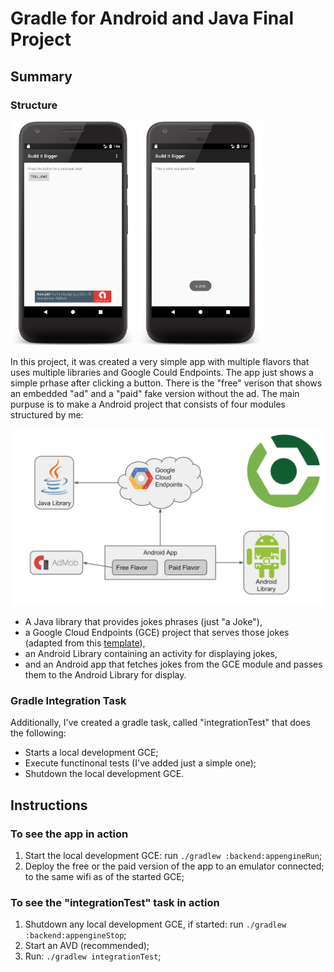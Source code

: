 # Gradle for Android and Java Final Project
## Summary

### Structure

<img src="/FinalProject/photos/main_screen.png" width="200"> <img src="/FinalProject/photos/joke_phrase_screen.png" width="200"> 

In this project, it was created a very simple app with multiple flavors that uses
multiple libraries and Google Could Endpoints. The app just shows a simple prhase after clicking a button. There is the "free" verison that shows an embedded "ad" and a "paid" fake version without the ad. The main purpuse is to make a Android project that consists of four modules structured by me:

<img src="/FinalProject/photos/photo_build_it_bigger.png" width="600">

* A Java library that provides jokes phrases (just "a Joke"), 
* a Google Cloud Endpoints (GCE) project that serves those jokes (adapted from this [template](https://github.com/GoogleCloudPlatform/gradle-appengine-templates/tree/master/HelloEndpoints)),
* an Android Library containing an activity for displaying jokes,
* and an Android app that fetches jokes from the GCE module and passes them to the Android Library for display.

### Gradle Integration Task
Additionally, I've created a gradle task, called "integrationTest" that does the following:
* Starts a local development GCE;
* Execute functinonal tests (I've added just a simple one);
* Shutdown the local development GCE.


## Instructions

### To see the app in action

1. Start the local development GCE: run `./gradlew :backend:appengineRun`;
2. Deploy the free or the paid version of the app to an emulator connected;
to the same wifi as of the started GCE;

### To see the "integrationTest" task in action

1. Shutdown any local development GCE, if started: run `./gradlew :backend:appengineStop`;
2. Start an AVD (recommended);
3. Run: `./gradlew integrationTest`;
